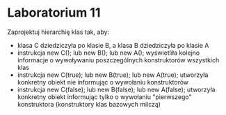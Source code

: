 # Laboratorium 11

Zaprojektuj hierarchię klas tak, aby:
   * klasa C dziedziczyła po klasie B, a klasa B dziedziczyła po klasie A
   * instrukcja new C(); lub new B(); lub new A(); wyświetliła kolejno informacje o wywoływaniu poszczególnych konstruktorów wszystkich klas
   * instrukcja new C(true); lub new B(true); lub new A(true); utworzyła konkretny obiekt nie informując o wywołaniu konstruktorów
   * instrukcja new C(false); lub new B(false); lub new A(false); utworzyła konkretny obiekt informując tylko o wywołaniu "pierwszego" konstruktora (konstruktory klas bazowych milczą)


